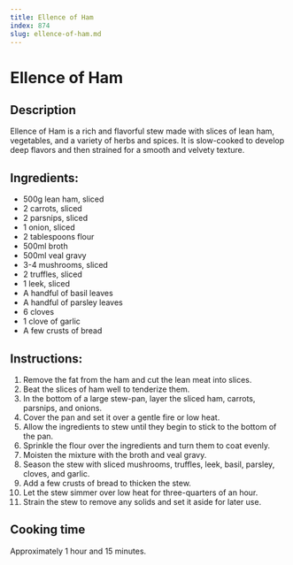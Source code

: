 ```yaml
---
title: Ellence of Ham
index: 874
slug: ellence-of-ham.md
---
```


# Ellence of Ham

## Description
Ellence of Ham is a rich and flavorful stew made with slices of lean ham, vegetables, and a variety of herbs and spices. It is slow-cooked to develop deep flavors and then strained for a smooth and velvety texture.

## Ingredients:
- 500g lean ham, sliced
- 2 carrots, sliced
- 2 parsnips, sliced
- 1 onion, sliced
- 2 tablespoons flour
- 500ml broth
- 500ml veal gravy
- 3-4 mushrooms, sliced
- 2 truffles, sliced
- 1 leek, sliced
- A handful of basil leaves
- A handful of parsley leaves
- 6 cloves
- 1 clove of garlic
- A few crusts of bread

## Instructions:
1. Remove the fat from the ham and cut the lean meat into slices. 
2. Beat the slices of ham well to tenderize them.
3. In the bottom of a large stew-pan, layer the sliced ham, carrots, parsnips, and onions.
4. Cover the pan and set it over a gentle fire or low heat.
5. Allow the ingredients to stew until they begin to stick to the bottom of the pan.
6. Sprinkle the flour over the ingredients and turn them to coat evenly.
7. Moisten the mixture with the broth and veal gravy.
8. Season the stew with sliced mushrooms, truffles, leek, basil, parsley, cloves, and garlic.
9. Add a few crusts of bread to thicken the stew.
10. Let the stew simmer over low heat for three-quarters of an hour.
11. Strain the stew to remove any solids and set it aside for later use.

## Cooking time
Approximately 1 hour and 15 minutes.